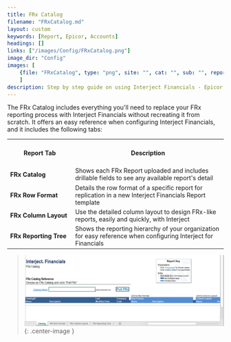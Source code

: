 ```yaml
---
title: FRx Catalog
filename: "FRxCatalog.md"
layout: custom
keywords: [Report, Epicor, Accounts]
headings: []
links: ["/images/Config/FRxCatalog.png"]
image_dir: "Config"
images: [
	{file: "FRxCatalog", type: "png", site: "", cat: "", sub: "", report: "", ribbon: "", config: ""}
	]
description: Step by step guide on using Interject Financials - Epicor financial report templates.
---
```


The FRx Catalog includes everything you'll need to replace your FRx reporting process with Interject Financials without recreating it from scratch. It offers an easy reference when configuring Interject Financials, and it includes the following tabs:

<table>
    <tr>
        <th><h4>Report Tab</h4></th>
        <th><h4>Description</h4></th>
    </tr>
        <tr>
            <td width="30%">
                <span style="font-weight:bold">FRx Catalog</span>  
            </td>
            <td>
                Shows each FRx Report uploaded and includes drillable fields to see any available report's detail  
            </td>
        </tr>
        <tr>
            <td width="30%">
                <span style="font-weight:bold">FRx Row Format</span>
            </td>
            <td>
                Details the row format of a specific report for replication in a new Interject Financials Report template  
            </td>
        </tr>
        <tr>
            <td width="30%">
                <span style="font-weight:bold">FRx Column Layout</span>
            </td>
            <td>
                Use the detailed column layout to design FRx-like reports, easily and quickly, with Interject 
            </td>
        </tr>
        <tr>
            <td width="30%">
                <span style="font-weight:bold">FRx Reporting Tree</span>
            </td>
            <td>
                Shows the reporting hierarchy of your organization for easy reference when configuring Interject for Financials
            </td>
        </tr>
</table>

> 
>
> ![Transaction Report 1](/images/Config/FRxCatalog.png){: .center-image }
>
>
>
>
